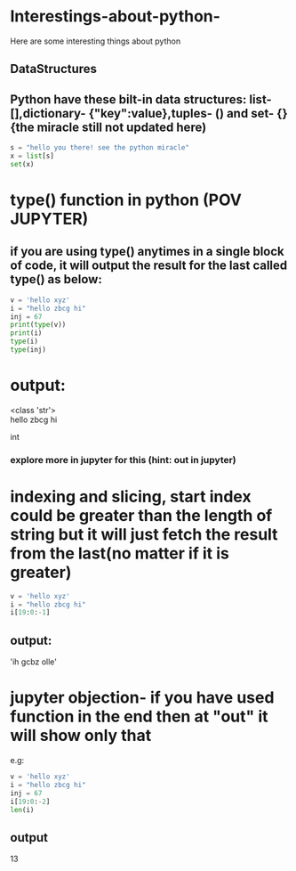 # Interestings-about-python-
Here are some interesting things about python



## DataStructures
## Python have these bilt-in data structures: list- [],dictionary- {"key":value},tuples- () and set- {} {the miracle still not updated here)
```python
s = "hello you there! see the python miracle"
x = list[s]
set(x)

```


# type() function in python (POV JUPYTER)
## if you are using type() anytimes in a single block of code, it will output the result for the last called type() as below:

```python
v = 'hello xyz'
i = "hello zbcg hi"
inj = 67
print(type(v))
print(i)
type(i)
type(inj)

```
# output:
<class 'str'>
<br>hello zbcg hi

int

### explore more in jupyter for this (hint: out in jupyter)


# indexing and slicing, start index could be greater than the length of string but it will just fetch the result from the last(no matter if it is greater)
```python
v = 'hello xyz'
i = "hello zbcg hi"
i[19:0:-1]

```
## output:
'ih gcbz olle'


# jupyter objection- if you have used function in the end then at "out" it will show only that
e.g:
```python
v = 'hello xyz'
i = "hello zbcg hi"
inj = 67
i[19:0:-2]
len(i)

```

## output
13
